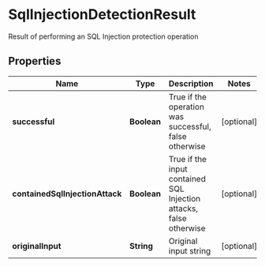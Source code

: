 

# SqlInjectionDetectionResult

Result of performing an SQL Injection protection operation
## Properties

Name | Type | Description | Notes
------------ | ------------- | ------------- | -------------
**successful** | **Boolean** | True if the operation was successful, false otherwise |  [optional]
**containedSqlInjectionAttack** | **Boolean** | True if the input contained SQL Injection attacks, false otherwise |  [optional]
**originalInput** | **String** | Original input string |  [optional]



